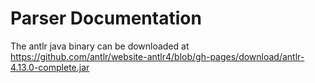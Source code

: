 # Parser Documentation

The antlr java binary can be downloaded at https://github.com/antlr/website-antlr4/blob/gh-pages/download/antlr-4.13.0-complete.jar

